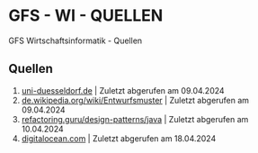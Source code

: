 # GFS - WI - QUELLEN
GFS Wirtschaftsinformatik - Quellen

## Quellen
1. [uni-duesseldorf.de](https://dbs.cs.uni-duesseldorf.de/lehre/docs/java/javabuch/html/k100067.html#:~:text=Design%2DPatterns%20stellen%20wie%20Datenstrukturen,es%2C%20Softwaredesigns%20Namen%20zu%20geben.) | Zuletzt abgerufen am 09.04.2024 
2. [de.wikipedia.org/wiki/Entwurfsmuster](https://de.wikipedia.org/wiki/Entwurfsmuster#:~:text=Entwurfsmuster%20(englisch%20design%20patterns)%20sind,einem%20bestimmten%20Zusammenhang%20einsetzbar%20ist.) | Zuletzt abgerufen am 09.04.2024
3. [refactoring.guru/design-patterns/java](https://refactoring.guru/design-patterns/java) | Zuletzt abgerufen am 10.04.2024
4. [digitalocean.com](https://www.digitalocean.com/community/tutorials/java-design-patterns-example-tutorial) | Zuletzt abgerufen am 18.04.2024
